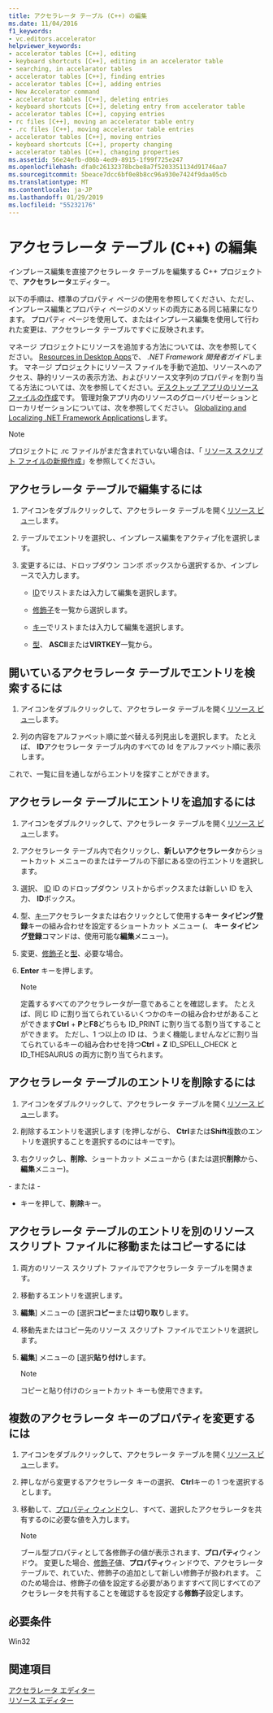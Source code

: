 ```yaml
---
title: アクセラレータ テーブル (C++) の編集
ms.date: 11/04/2016
f1_keywords:
- vc.editors.accelerator
helpviewer_keywords:
- accelerator tables [C++], editing
- keyboard shortcuts [C++], editing in an accelerator table
- searching, in accelarator tables
- accelerator tables [C++], finding entries
- accelerator tables [C++], adding entries
- New Accelerator command
- accelerator tables [C++], deleting entries
- keyboard shortcuts [C++], deleting entry from accelerator table
- accelerator tables [C++], copying entries
- rc files [C++], moving an accelerator table entry
- .rc files [C++], moving accelerator table entries
- accelerator tables [C++], moving entries
- keyboard shortcuts [C++], property changing
- accelerator tables [C++], changing properties
ms.assetid: 56e24efb-d06b-4ed9-8915-1f99f725e247
ms.openlocfilehash: dfa0c26132378bcbe8a7f5203351134d91746aa7
ms.sourcegitcommit: 5beace7dcc6bf0e8b8cc96a930e7424f9daa05cb
ms.translationtype: MT
ms.contentlocale: ja-JP
ms.lasthandoff: 01/29/2019
ms.locfileid: "55232176"
---
```

# <a name="editing-accelerator-tables-c"></a>アクセラレータ テーブル (C++) の編集

インプレース編集を直接アクセラレータ テーブルを編集する C++ プロジェクトで、**アクセラレータ**エディター。

以下の手順は、標準のプロパティ ページの使用を参照してください、ただし、インプレース編集とプロパティ ページのメソッドの両方にある同じ結果になります。 プロパティ ページを使用して、またはインプレース編集を使用して行われた変更は、アクセラレータ テーブルですぐに反映されます。

マネージ プロジェクトにリソースを追加する方法については、次を参照してください。 [Resources in Desktop Apps](/dotnet/framework/resources/index)で、 *.NET Framework 開発者ガイド*します。 マネージ プロジェクトにリソース ファイルを手動で追加、リソースへのアクセス、静的リソースの表示方法、およびリソース文字列のプロパティを割り当てる方法については、次を参照してください。[デスクトップ アプリのリソース ファイルの作成](/dotnet/framework/resources/creating-resource-files-for-desktop-apps)です。 管理対象アプリ内のリソースのグローバリゼーションとローカリゼーションについては、次を参照してください。 [Globalizing and Localizing .NET Framework Applications](/dotnet/standard/globalization-localization/index)します。

> [!NOTE]
> プロジェクトに .rc ファイルがまだ含まれていない場合は、「 [リソース スクリプト ファイルの新規作成](../windows/how-to-create-a-resource-script-file.md)」を参照してください。

## <a name="to-edit-in-an-accelerator-table"></a>アクセラレータ テーブルで編集するには

1. アイコンをダブルクリックして、アクセラレータ テーブルを開く[リソース ビュー](../windows/resource-view-window.md)します。

1. テーブルでエントリを選択し、インプレース編集をアクティブ化を選択します。

1. 変更するには、ドロップダウン コンボ ボックスから選択するか、インプレースで入力します。

   - [ID](id-property.md)でリストまたは入力して編集を選択します。

   - [修飾子](../windows/accelerator-modifier-property.md)を一覧から選択します。

   - [キー](../windows/accelerator-key-property.md)でリストまたは入力して編集を選択します。

   - [型](../windows/accelerator-type-property.md)、 **ASCII**または**VIRTKEY**一覧から。

## <a name="to-find-an-entry-in-an-open-accelerator-table"></a>開いているアクセラレータ テーブルでエントリを検索するには

1. アイコンをダブルクリックして、アクセラレータ テーブルを開く[リソース ビュー](../windows/resource-view-window.md)します。

1. 列の内容をアルファベット順に並べ替える列見出しを選択します。 たとえば、 **ID**アクセラレータ テーブル内のすべての Id をアルファベット順に表示します。

これで、一覧に目を通しながらエントリを探すことができます。

## <a name="to-add-an-entry-to-an-accelerator-table"></a>アクセラレータ テーブルにエントリを追加するには

1. アイコンをダブルクリックして、アクセラレータ テーブルを開く[リソース ビュー](../windows/resource-view-window.md)します。

1. アクセラレータ テーブル内で右クリックし、**新しいアクセラレータ**からショートカット メニューのまたはテーブルの下部にある空の行エントリを選択します。

1. 選択、 [ID](id-property.md) ID のドロップダウン リストからボックスまたは新しい ID を入力、 **ID**ボックス。

1. 型、[キー](../windows/accelerator-key-property.md)アクセラレータまたは右クリックとして使用する**キー タイピング登録**キーの組み合わせを設定するショートカット メニュー (、 **キー タイピング登録**コマンドは、使用可能な**編集**メニュー)。

1. 変更、[修飾子](../windows/accelerator-modifier-property.md)と[型](../windows/accelerator-type-property.md)、必要な場合。

1. **Enter** キーを押します。

   > [!NOTE]
   > 定義するすべてのアクセラレータが一意であることを確認します。 たとえば、同じ ID に割り当てられているいくつかのキーの組み合わせがあることができます**Ctrl** + **P**と**F8**どちらも ID_PRINT に割り当てる割り当てすることができます。 ただし、1 つ以上の ID は、うまく機能しませんなどに割り当てられているキーの組み合わせを持つ**Ctrl** + **Z** ID_SPELL_CHECK と ID_THESAURUS の両方に割り当てられます。

## <a name="to-delete-an-entry-from-an-accelerator-table"></a>アクセラレータ テーブルのエントリを削除するには

1. アイコンをダブルクリックして、アクセラレータ テーブルを開く[リソース ビュー](../windows/resource-view-window.md)します。

1. 削除するエントリを選択します (を押しながら、 **Ctrl**または**Shift**複数のエントリを選択することを選択するのにはキーです)。

1. 右クリックし、**削除**、ショートカット メニューから (または選択**削除**から、**編集**メニュー)。

\- または -

- キーを押して、**削除**キー。

## <a name="to-move-or-copy-an-accelerator-table-entry-to-another-resource-script-file"></a>アクセラレータ テーブルのエントリを別のリソース スクリプト ファイルに移動またはコピーするには

1. 両方のリソース スクリプト ファイルでアクセラレータ テーブルを開きます。

1. 移動するエントリを選択します。

1. **編集**] メニューの [選択**コピー**または**切り取り**します。

1. 移動先またはコピー先のリソース スクリプト ファイルでエントリを選択します。

1. **編集**] メニューの [選択**貼り付け**します。

   > [!NOTE]
   > コピーと貼り付けのショートカット キーも使用できます。

## <a name="to-change-the-properties-of-multiple-accelerator-keys"></a>複数のアクセラレータ キーのプロパティを変更するには

1. アイコンをダブルクリックして、アクセラレータ テーブルを開く[リソース ビュー](../windows/resource-view-window.md)します。

1. 押しながら変更するアクセラレータ キーの選択、 **Ctrl**キーの 1 つを選択するとします。

1. 移動して、[プロパティ ウィンドウ](/visualstudio/ide/reference/properties-window)し、すべて、選択したアクセラレータを共有するのに必要な値を入力します。

   > [!NOTE]
   > ブール型プロパティとして各修飾子の値が表示されます、**プロパティ**ウィンドウ。 変更した場合、[修飾子](../windows/accelerator-modifier-property.md)値、**プロパティ**ウィンドウで、アクセラレータ テーブルで、れていた、修飾子の追加として新しい修飾子が扱われます。 このため場合は、修飾子の値を設定する必要がありますすべて同じすべてのアクセラレータを共有することを確認するを設定する**修飾子**設定します。

## <a name="requirements"></a>必要条件

Win32

## <a name="see-also"></a>関連項目

[アクセラレータ エディター](../windows/accelerator-editor.md)<br/>
[リソース エディター](../windows/resource-editors.md)
